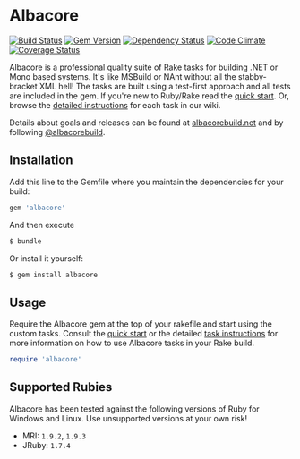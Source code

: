 # Albacore 
[![Build Status](https://secure.travis-ci.org/Albacore/albacore.png?branch=dev)](http://travis-ci.org/Albacore/albacore) [![Gem Version](https://badge.fury.io/rb/albacore.png)](http://badge.fury.io/rb/albacore) [![Dependency Status](https://gemnasium.com/Albacore/albacore.png)](https://gemnasium.com/Albacore/albacore) [![Code Climate](https://codeclimate.com/github/Albacore/albacore.png)](https://codeclimate.com/github/Albacore/albacore) [![Coverage Status](https://coveralls.io/repos/Albacore/albacore/badge.png)](https://coveralls.io/r/Albacore/albacore)

Albacore is a professional quality suite of Rake tasks for building .NET or Mono based systems. It's like MSBuild or NAnt without all the stabby-bracket XML hell! The tasks are built using a test-first approach and all tests are included in the gem. If you're new to Ruby/Rake read the [quick start][2]. Or, browse the [detailed instructions][1] for each task in our wiki. 

Details about goals and releases can be found at [albacorebuild.net](http://albacorebuild.net) and by following [@albacorebuild](https://twitter.com/albacorebuild).

## Installation

Add this line to the Gemfile where you maintain the dependencies for your build:

```ruby
gem 'albacore'
```

And then execute

```bash
$ bundle
```
    
Or install it yourself:

```bash
$ gem install albacore
```

## Usage

Require the Albacore gem at the top of your rakefile and start using the custom tasks. Consult the [quick start][3] or the detailed [task instructions][1] for more information on how to use Albacore tasks in your Rake build.

```ruby
require 'albacore'
```

## Supported Rubies

Albacore has been tested against the following versions of Ruby for Windows and Linux. Use unsupported versions at your own risk!

* MRI: `1.9.2`, `1.9.3`
* JRuby: `1.7.4`



 [1]: https://github.com/Albacore/albacore/wiki
 [2]: https://github.com/Albacore/albacore/wiki#rake-quick-start
 [3]: https://github.com/Albacore/albacore/wiki#albacore-quick-start
